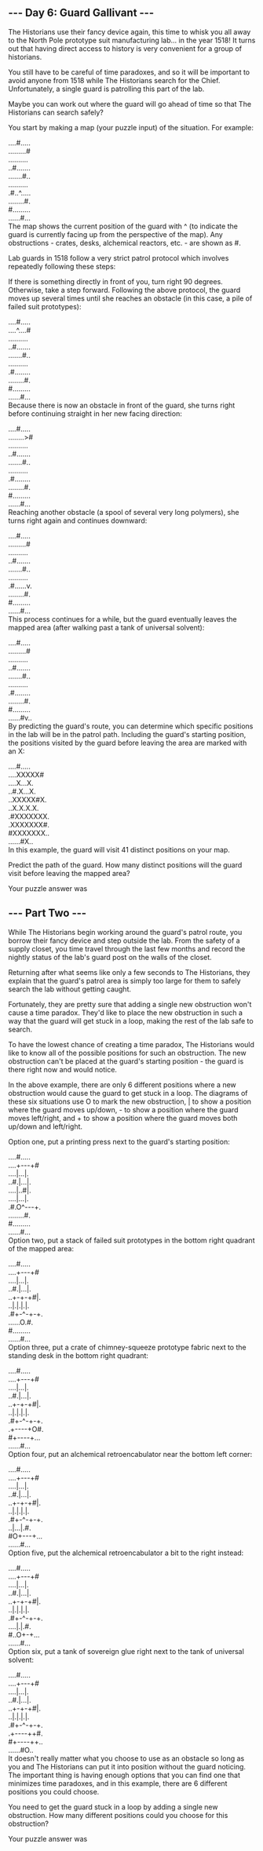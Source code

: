 ## --- Day 6: Guard Gallivant ---
The Historians use their fancy device again, this time to whisk you all away to the North Pole prototype suit manufacturing lab... in the year 1518! It turns out that having direct access to history is very convenient for a group of historians.

You still have to be careful of time paradoxes, and so it will be important to avoid anyone from 1518 while The Historians search for the Chief. Unfortunately, a single guard is patrolling this part of the lab.

Maybe you can work out where the guard will go ahead of time so that The Historians can search safely?

You start by making a map (your puzzle input) of the situation. For example:

....#.....<br>
.........#<br>
..........<br>
..#.......<br>
.......#..<br>
..........<br>
.#..^.....<br>
........#.<br>
#.........<br>
......#...<br>
The map shows the current position of the guard with ^ (to indicate the guard is currently facing up from the perspective of the map). Any obstructions - crates, desks, alchemical reactors, etc. - are shown as #.

Lab guards in 1518 follow a very strict patrol protocol which involves repeatedly following these steps:

If there is something directly in front of you, turn right 90 degrees.
Otherwise, take a step forward.
Following the above protocol, the guard moves up several times until she reaches an obstacle (in this case, a pile of failed suit prototypes):

....#.....<br>
....^....#<br>
..........<br>
..#.......<br>
.......#..<br>
..........<br>
.#........<br>
........#.<br>
#.........<br>
......#...<br>
Because there is now an obstacle in front of the guard, she turns right before continuing straight in her new facing direction:

....#.....<br>
........>#<br>
..........<br>
..#.......<br>
.......#..<br>
..........<br>
.#........<br>
........#.<br>
#.........<br>
......#...<br>
Reaching another obstacle (a spool of several very long polymers), she turns right again and continues downward:

....#.....<br>
.........#<br>
..........<br>
..#.......<br>
.......#..<br>
..........<br>
.#......v.<br>
........#.<br>
#.........<br>
......#...<br>
This process continues for a while, but the guard eventually leaves the mapped area (after walking past a tank of universal solvent):

....#.....<br>
.........#<br>
..........<br>
..#.......<br>
.......#..<br>
..........<br>
.#........<br>
........#.<br>
#.........<br>
......#v..<br>
By predicting the guard's route, you can determine which specific positions in the lab will be in the patrol path. Including the guard's starting position, the positions visited by the guard before leaving the area are marked with an X:

....#.....<br>
....XXXXX#<br>
....X...X.<br>
..#.X...X.<br>
..XXXXX#X.<br>
..X.X.X.X.<br>
.#XXXXXXX.<br>
.XXXXXXX#.<br>
#XXXXXXX..<br>
......#X..<br>
In this example, the guard will visit 41 distinct positions on your map.

Predict the path of the guard. How many distinct positions will the guard visit before leaving the mapped area?

Your puzzle answer was 

## --- Part Two ---
While The Historians begin working around the guard's patrol route, you borrow their fancy device and step outside the lab. From the safety of a supply closet, you time travel through the last few months and record the nightly status of the lab's guard post on the walls of the closet.

Returning after what seems like only a few seconds to The Historians, they explain that the guard's patrol area is simply too large for them to safely search the lab without getting caught.

Fortunately, they are pretty sure that adding a single new obstruction won't cause a time paradox. They'd like to place the new obstruction in such a way that the guard will get stuck in a loop, making the rest of the lab safe to search.

To have the lowest chance of creating a time paradox, The Historians would like to know all of the possible positions for such an obstruction. The new obstruction can't be placed at the guard's starting position - the guard is there right now and would notice.

In the above example, there are only 6 different positions where a new obstruction would cause the guard to get stuck in a loop. The diagrams of these six situations use O to mark the new obstruction, | to show a position where the guard moves up/down, - to show a position where the guard moves left/right, and + to show a position where the guard moves both up/down and left/right.

Option one, put a printing press next to the guard's starting position:

....#.....<br>
....+---+#<br>
....|...|.<br>
..#.|...|.<br>
....|..#|.<br>
....|...|.<br>
.#.O^---+.<br>
........#.<br>
#.........<br>
......#...<br>
Option two, put a stack of failed suit prototypes in the bottom right quadrant of the mapped area:


....#.....<br>
....+---+#<br>
....|...|.<br>
..#.|...|.<br>
..+-+-+#|.<br>
..|.|.|.|.<br>
.#+-^-+-+.<br>
......O.#.<br>
#.........<br>
......#...<br>
Option three, put a crate of chimney-squeeze prototype fabric next to the standing desk in the bottom right quadrant:

....#.....<br>
....+---+#<br>
....|...|.<br>
..#.|...|.<br>
..+-+-+#|.<br>
..|.|.|.|.<br>
.#+-^-+-+.<br>
.+----+O#.<br>
#+----+...<br>
......#...<br>
Option four, put an alchemical retroencabulator near the bottom left corner:

....#.....<br>
....+---+#<br>
....|...|.<br>
..#.|...|.<br>
..+-+-+#|.<br>
..|.|.|.|.<br>
.#+-^-+-+.<br>
..|...|.#.<br>
#O+---+...<br>
......#...<br>
Option five, put the alchemical retroencabulator a bit to the right instead:

....#.....<br>
....+---+#<br>
....|...|.<br>
..#.|...|.<br>
..+-+-+#|.<br>
..|.|.|.|.<br>
.#+-^-+-+.<br>
....|.|.#.<br>
#..O+-+...<br>
......#...<br>
Option six, put a tank of sovereign glue right next to the tank of universal solvent:

....#.....<br>
....+---+#<br>
....|...|.<br>
..#.|...|.<br>
..+-+-+#|.<br>
..|.|.|.|.<br>
.#+-^-+-+.<br>
.+----++#.<br>
#+----++..<br>
......#O..<br>
It doesn't really matter what you choose to use as an obstacle so long as you and The Historians can put it into position without the guard noticing. The important thing is having enough options that you can find one that minimizes time paradoxes, and in this example, there are 6 different positions you could choose.

You need to get the guard stuck in a loop by adding a single new obstruction. How many different positions could you choose for this obstruction?

Your puzzle answer was